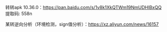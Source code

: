 转转apk 10.36.0：https://pan.baidu.com/s/1v8k1XkQTWm19NmUDHlBxQQ 提取码: 558n 

某转逆向分析（环境检测，sign值分析）：https://xz.aliyun.com/news/16157

